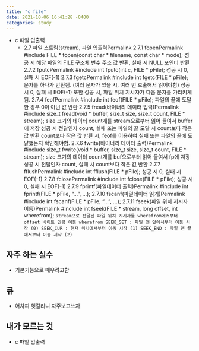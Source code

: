 ```yaml
---
title: "c file"
date: 2021-10-06 16:41:28 -0400
categories: study
---
```

 - c 파일 입출력
    - 2.7 파일 스트림(stream), 파일 입출력Permalink
2.7.1 fopenPermalink
#include
FILE * fopen(const char * filename, const char * mode);
성공 시 해당 파일의 FILE 구조체 변수 주소 값 반환, 실패 시 NULL 포인터 반환
2.7.2 fputcPermalink
#include
int fputc(int c, FILE * pFile);
성공 시 0, 실패 시 EOF(-1)
2.7.3 fgetcPermalink
#include
int fgetc(FILE * pFile);
문자를 하나가 반환됨. (여러 문자가 있을 시, 여러 번 호출해서 읽어야함)
성공 시 0, 실패 시 EOF(-1)
또한 성공 시, 파일 위치 지시자가 다음 문자를 가리키게 됨.
2.7.4 feofPermalink
#include
int feof(FILE * pFile);
파일의 끝에 도달한 경우 0이 아닌 값 반환
2.7.5 fread(바이너리 데이터 입력)Permalink
#include
size_t fread(void * buffer, size_t size, size_t count, FILE * stream);
size 크기의 데이터 count개를 stream으로부터 읽어 들여서 buffer에 저장
성공 시 전달인자 count, 실패 또는 파일의 끝 도달 시 count보다 작은 값 반환
count보다 작은 값 반환 시, feof를 이용하여 실패 또는 파일의 끝에 도달했는지 확인해야함.
2.7.6 fwrite(바이너리 데이터 출력)Permalink
#include
size_t fwrite(void * buffer, size_t size, size_t count, FILE * stream);
size 크기의 데이터 count개를 buf으로부터 읽어 들여서 fp에 저장
성공 시 전달인자 count, 실패 시 count보다 작은 값 반환
2.7.7 fflushPermalink
#include
int fflush(FILE * pFile);
성공 시 0, 실패 시 EOF(-1)
2.7.8 fclosePermalink
#include
int fclose(FILE * pFile);
성공 시 0, 실패 시 EOF(-1)
2.7.9 fprintf(파일데이터 출력)Permalink
#include
int fprintf(FILE * pFile, “…”, …);
2.7.10 fscanf(파일데이터 읽기)Permalink
#include
int fscanf(FILE * pFile, “…”, …);
2.7.11 fseek(파일 위치 지시자 이동)Permalink
#include
int fseek(FILE * stream, long offset, int wherefrom); ``` stream으로 전달된 파일 위치 지시자를 wherefrom에서부터 offset 바이트 만큼 이동
wherefrom SEEK_SET : 파일 맨 앞에서부터 이동 시작 (0) SEEK_CUR : 현재 위치에서부터 이동 시작 (1) SEEK_END : 파일 맨 끝에서부터 이동 시작 (2) ```
## 자주 하는 실수
  - 기본기능으로 때우려고함
## 큐
  - 어차피 헷갈리니 자주보고쓰자
## 내가 모르는 것
  - c 파일 입출력
